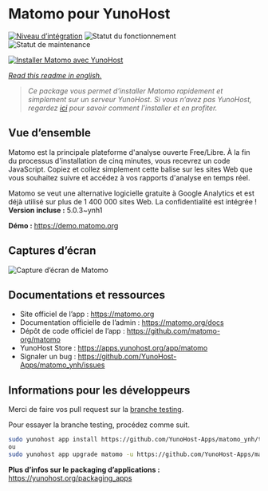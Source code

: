 <!--
N.B.: This README was automatically generated by https://github.com/YunoHost/apps/tree/master/tools/readme_generator
It shall NOT be edited by hand.
-->

# Matomo pour YunoHost

[![Niveau d’intégration](https://dash.yunohost.org/integration/matomo.svg)](https://dash.yunohost.org/appci/app/matomo) ![Statut du fonctionnement](https://ci-apps.yunohost.org/ci/badges/matomo.status.svg) ![Statut de maintenance](https://ci-apps.yunohost.org/ci/badges/matomo.maintain.svg)

[![Installer Matomo avec YunoHost](https://install-app.yunohost.org/install-with-yunohost.svg)](https://install-app.yunohost.org/?app=matomo)

*[Read this readme in english.](./README.md)*

> *Ce package vous permet d’installer Matomo rapidement et simplement sur un serveur YunoHost.
Si vous n’avez pas YunoHost, regardez [ici](https://yunohost.org/#/install) pour savoir comment l’installer et en profiter.*

## Vue d’ensemble

Matomo est la principale plateforme d'analyse ouverte Free/Libre. À la fin du processus d'installation de cinq minutes, vous recevrez un code JavaScript. Copiez et collez simplement cette balise sur les sites Web que vous souhaitez suivre et accédez à vos rapports d'analyse en temps réel.

Matomo se veut une alternative logicielle gratuite à Google Analytics et est déjà utilisé sur plus de 1 400 000 sites Web. La confidentialité est intégrée !
**Version incluse :** 5.0.3~ynh1

**Démo :** <https://demo.matomo.org>

## Captures d’écran

![Capture d’écran de Matomo](./doc/screenshots/screenshot.png)

## Documentations et ressources

- Site officiel de l’app : <https://matomo.org>
- Documentation officielle de l’admin : <https://matomo.org/docs>
- Dépôt de code officiel de l’app : <https://github.com/matomo-org/matomo>
- YunoHost Store : <https://apps.yunohost.org/app/matomo>
- Signaler un bug : <https://github.com/YunoHost-Apps/matomo_ynh/issues>

## Informations pour les développeurs

Merci de faire vos pull request sur la [branche testing](https://github.com/YunoHost-Apps/matomo_ynh/tree/testing).

Pour essayer la branche testing, procédez comme suit.

```bash
sudo yunohost app install https://github.com/YunoHost-Apps/matomo_ynh/tree/testing --debug
ou
sudo yunohost app upgrade matomo -u https://github.com/YunoHost-Apps/matomo_ynh/tree/testing --debug
```

**Plus d’infos sur le packaging d’applications :** <https://yunohost.org/packaging_apps>
